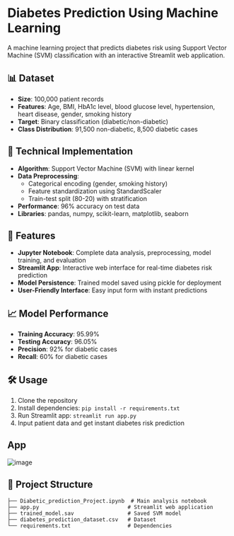 # Diabetes Prediction Using Machine Learning

A machine learning project that predicts diabetes risk using Support Vector Machine (SVM) classification with an interactive Streamlit web application.

## 📊 Dataset
- **Size**: 100,000 patient records
- **Features**: Age, BMI, HbA1c level, blood glucose level, hypertension, heart disease, gender, smoking history
- **Target**: Binary classification (diabetic/non-diabetic)
- **Class Distribution**: 91,500 non-diabetic, 8,500 diabetic cases

## 🔧 Technical Implementation
- **Algorithm**: Support Vector Machine (SVM) with linear kernel
- **Data Preprocessing**: 
  - Categorical encoding (gender, smoking history)
  - Feature standardization using StandardScaler
  - Train-test split (80-20) with stratification
- **Performance**: 96% accuracy on test data
- **Libraries**: pandas, numpy, scikit-learn, matplotlib, seaborn

## 🚀 Features
- **Jupyter Notebook**: Complete data analysis, preprocessing, model training, and evaluation
- **Streamlit App**: Interactive web interface for real-time diabetes risk prediction
- **Model Persistence**: Trained model saved using pickle for deployment
- **User-Friendly Interface**: Easy input form with instant predictions

## 📈 Model Performance
- **Training Accuracy**: 95.99%
- **Testing Accuracy**: 96.05%
- **Precision**: 92% for diabetic cases
- **Recall**: 60% for diabetic cases

## 🛠️ Usage
1. Clone the repository
2. Install dependencies: `pip install -r requirements.txt`
3. Run Streamlit app: `streamlit run app.py`
4. Input patient data and get instant diabetes risk prediction

## App
![image](https://github.com/user-attachments/assets/c3a12546-241b-40ed-bead-09112d075bce)

## 📁 Project Structure
```
├── Diabetic_prediction_Project.ipynb  # Main analysis notebook
├── app.py                            # Streamlit web application
├── trained_model.sav                 # Saved SVM model
├── diabetes_prediction_dataset.csv   # Dataset
└── requirements.txt                  # Dependencies
```


